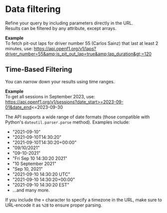 # Data filtering

Refine your query by including parameters directly in the URL.    
Results can be filtered by any attribute, except arrays.

**Example**    
To fetch pit-out laps for driver number 55 (Carlos Sainz) that last at least 2 minutes, use:
<a href="https://api.openf1.org/v1/laps?driver_number=55&amp;is_pit_out_lap=true&amp;lap_duration%3E%3D120" target="_blank">https://api.openf1.org/v1/laps?driver_number=55&amp;is_pit_out_lap=true&amp;lap_duration&gt;=120</a>

## Time-Based Filtering
You can narrow down your results using time ranges.

**Example**    
To get all sessions in September 2023, use:
<a href="https://api.openf1.org/v1/sessions?date_start%3E%3D2023-09-01&amp;date_end%3C%3D2023-09-30" target="_blank">https://api.openf1.org/v1/sessions?date_start>=2023-09-01&date_end<=2023-09-30</a>

The API supports a wide range of date formats (those compatible with Python's <code>dateutil.parser.parse</code> method). Examples include:    
<ul>
  <li>"2021-09-10"</li>
  <li>"2021-09-10T14:30:20"</li>
  <li>"2021-09-10T14:30:20+00:00"</li>
  <li>"09/10/2021"</li>
  <li>"09-10-2021"</li>
  <li>"Fri Sep 10 14:30:20 2021"</li>
  <li>"10 September 2021"</li>
  <li>"Sep 10, 2021"</li>
  <li>"2021-09-10 14:30:20 UTC"</li>
  <li>"2021-09-10 14:30:20+00:00"</li>
  <li>"2021-09-10 14:30:20 EST"</li>
  <li>...and many more.</li>
</ul>

<aside class="notice">
If you include the <code>+</code> character to specify a timezone in the URL, make sure to URL-encode it as <code>%2B</code> to ensure proper parsing.
</aside>
